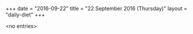+++
date = "2016-09-22"
title = "22 September 2016 (Thursday)"
layout = "daily-diet"
+++


\<no entries\>
